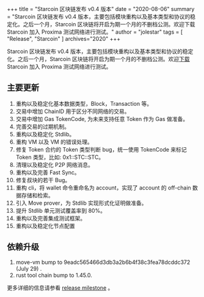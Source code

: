 +++
title = "Starcoin 区块链发布 v0.4 版本"
date = "2020-08-06"
summary = "Starcoin 区块链发布 v0.4 版本，主要包括模块重构以及基本类型和协议的稳定化。之后一个月，Starcoin 区块链将开启为期一个月的不删档公测。欢迎下载 Starcoin 加入 Proxima 测试网络进行测试。"
author = "jolestar"
tags = [
    "Release",
    "Starcoin"
]
archives="2020"
+++

Starcoin 区块链发布 v0.4 版本，主要包括模块重构以及基本类型和协议的稳定化。之后一个月，Starcoin 区块链将开启为期一个月的不删档公测。欢迎[下载](https://github.com/starcoinorg/starcoin/releases/) Starcoin 加入 Proxima 测试网络进行测试。 

## 主要更新

1. 重构以及稳定化基本数据类型，Block，Transaction 等。
2. 交易中增加 ChainID 用于区分不同网络的交易。
3. 交易中增加 Gas TokenCode, 为未来支持任意 Token 作为 Gas 做准备。 
4. 完善交易的过期机制。
5. 重构以及稳定化 Stdlib。
6. 重构 VM 以及 VM 的错误处理。
7. 修复 Token 合约的 Token 类型判断 bug，统一使用 TokenCode 来标记 Token 类型，比如: 0x1::STC::STC。
8. 清理以及稳定化 P2P 网络消息。
9. 重构以及完善 Fast Sync。
10. 修复叔块的若干 Bug。
11. 重构 cli，将 wallet 命令重命名为 account，实现了 account 的 off-chain 数据存储和检索。
12. 引入 Move prover，为 Stdlib 实现形式化证明做准备。
13. 提升 Stdlib 单元测试覆盖率到 80%。
14. 重构以及完善集成测试框架。
15. 重构以及稳定化节点配置

## 依赖升级

1. move-vm bump to 9eadc565466d3db3a2b6b4f38c3fea78dcddc372 (July 29) .
2. rust tool chain bump to 1.45.0.

更多详细的信息请参看 [release milestone](https://github.com/starcoinorg/starcoin/milestone/9) 。

